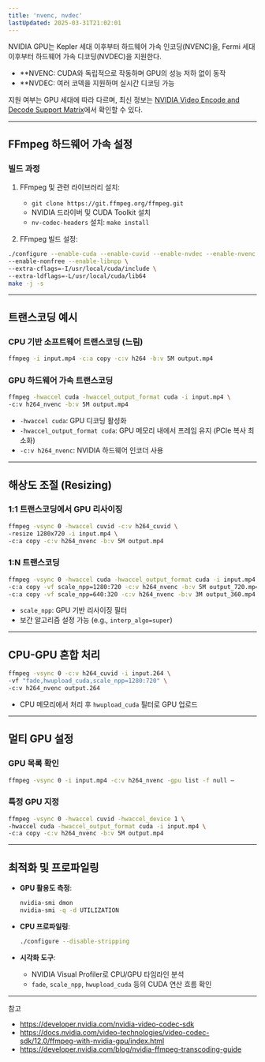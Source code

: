 ```yaml
---
title: 'nvenc, nvdec'
lastUpdated: 2025-03-31T21:02:01
---
```


NVIDIA GPU는 Kepler 세대 이후부터 하드웨어 가속 인코딩(NVENC)을, Fermi 세대 이후부터 하드웨어 가속 디코딩(NVDEC)을 지원한다.

- **NVENC: CUDA와 독립적으로 작동하며 GPU의 성능 저하 없이 동작
- **NVDEC: 여러 코덱을 지원하며 실시간 디코딩 가능

지원 여부는 GPU 세대에 따라 다르며, 최신 정보는 [NVIDIA Video Encode and Decode Support Matrix](https://developer.nvidia.com/video-encode-decode-gpu-support-matrix)에서 확인할 수 있다.

---

## FFmpeg 하드웨어 가속 설정

### 빌드 과정

1. FFmpeg 및 관련 라이브러리 설치:
   - `git clone https://git.ffmpeg.org/ffmpeg.git`
   - NVIDIA 드라이버 및 CUDA Toolkit 설치
   - `nv-codec-headers` 설치: `make install`

2. FFmpeg 빌드 설정:

```bash
./configure --enable-cuda --enable-cuvid --enable-nvdec --enable-nvenc \
--enable-nonfree --enable-libnpp \
--extra-cflags=-I/usr/local/cuda/include \
--extra-ldflags=-L/usr/local/cuda/lib64
make -j -s
```

---

## 트랜스코딩 예시

### CPU 기반 소프트웨어 트랜스코딩 (느림)

```bash
ffmpeg -i input.mp4 -c:a copy -c:v h264 -b:v 5M output.mp4
```

### GPU 하드웨어 가속 트랜스코딩

```bash
ffmpeg -hwaccel cuda -hwaccel_output_format cuda -i input.mp4 \
-c:v h264_nvenc -b:v 5M output.mp4
```

- `-hwaccel cuda`: GPU 디코딩 활성화
- `-hwaccel_output_format cuda`: GPU 메모리 내에서 프레임 유지 (PCIe 복사 최소화)
- `-c:v h264_nvenc`: NVIDIA 하드웨어 인코더 사용

---

## 해상도 조절 (Resizing)

### 1:1 트랜스코딩에서 GPU 리사이징

```bash
ffmpeg -vsync 0 -hwaccel cuvid -c:v h264_cuvid \
-resize 1280x720 -i input.mp4 \
-c:a copy -c:v h264_nvenc -b:v 5M output.mp4
```

### 1:N 트랜스코딩

```bash
ffmpeg -vsync 0 -hwaccel cuda -hwaccel_output_format cuda -i input.mp4 \
-c:a copy -vf scale_npp=1280:720 -c:v h264_nvenc -b:v 5M output_720.mp4 \
-c:a copy -vf scale_npp=640:320 -c:v h264_nvenc -b:v 3M output_360.mp4
```

- `scale_npp`: GPU 기반 리사이징 필터
- 보간 알고리즘 설정 가능 (e.g., `interp_algo=super`)

---

## CPU-GPU 혼합 처리

```bash
ffmpeg -vsync 0 -c:v h264_cuvid -i input.264 \
-vf "fade,hwupload_cuda,scale_npp=1280:720" \
-c:v h264_nvenc output.264
```

- CPU 메모리에서 처리 후 `hwupload_cuda` 필터로 GPU 업로드

---

## 멀티 GPU 설정

### GPU 목록 확인

```bash
ffmpeg -vsync 0 -i input.mp4 -c:v h264_nvenc -gpu list -f null –
```

### 특정 GPU 지정

```bash
ffmpeg -vsync 0 -hwaccel cuvid -hwaccel_device 1 \
-hwaccel cuda -hwaccel_output_format cuda -i input.mp4 \
-c:a copy -c:v h264_nvenc -b:v 5M output.mp4
```

---

## 최적화 및 프로파일링

- **GPU 활용도 측정**:

  ```bash
  nvidia-smi dmon
  nvidia-smi -q -d UTILIZATION
  ```

- **CPU 프로파일링**:

  ```bash
  ./configure --disable-stripping
  ```

- **시각화 도구**:
  - NVIDIA Visual Profiler로 CPU/GPU 타임라인 분석
  - `fade`, `scale_npp`, `hwupload_cuda` 등의 CUDA 연산 흐름 확인

---

참고

- <https://developer.nvidia.com/nvidia-video-codec-sdk>
- <https://docs.nvidia.com/video-technologies/video-codec-sdk/12.0/ffmpeg-with-nvidia-gpu/index.html>
- <https://developer.nvidia.com/blog/nvidia-ffmpeg-transcoding-guide>
